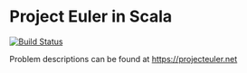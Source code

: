 Project Euler in Scala
======================

[![Build Status](https://travis-ci.org/bjrke/euler.in.scala.svg?branch=master)](https://travis-ci.org/bjrke/euler.in.scala)

Problem descriptions can be found at <https://projecteuler.net>

